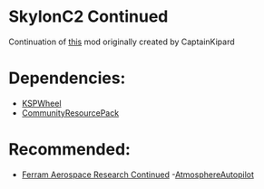 # SkylonC2 Continued

Continuation of [this](https://forum.kerbalspaceprogram.com/index.php?/topic/45790-wip-rel-skylon-c2-alpha-released-far-config-broken-08-dec-2014/) mod originally created by CaptainKipard

# Dependencies:

- [KSPWheel](https://forum.kerbalspaceprogram.com/index.php?/topic/152782-17x-kspwheel-physics-based-alternate-wheel-collider-api-only/&)
- [CommunityResourcePack](https://forum.kerbalspaceprogram.com/index.php?/topic/83007-15x-community-resource-pack/)

# Recommended:

- [Ferram Aerospace Research Continued](https://forum.kerbalspaceprogram.com/index.php?/topic/179445-14-17-ferram-aerospace-research-continued-v015101-lundgren-170419/)
-[AtmosphereAutopilot](https://forum.kerbalspaceprogram.com/index.php?/topic/124417-122-171-atmosphereautopilot-1512/)
